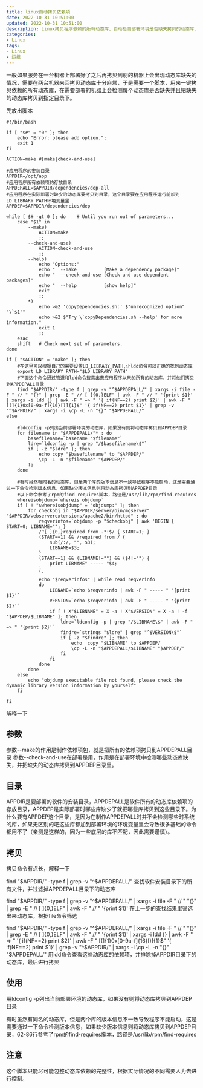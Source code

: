 ```yaml
---
title: linux自动拷贝依赖项
date: 2022-10-31 10:51:00
updated: 2022-10-31 10:51:00
description: Linux拷贝程序依赖的所有动态库、自动检测部署环境是否缺失拷贝的动态库.方便服务部署
categories:
- Linux
tags:
- Linux
- 运维
---
```


​    一般如果服务在一台机器上部署好了之后再拷贝到别的机器上会出现动态库缺失的情况，需要在两台机器来回拷贝动态库十分麻烦，于是需要一个脚本，用来一键拷贝依赖的所有动态库，在需要部署的机器上会检测每个动态库是否缺失并且把缺失的动态库拷贝到指定目录下。
<!-- more -->

先放出脚本

```shell
#!/bin/bash

if [ "$#" = "0" ]; then
    echo "Error: please add option.";
    exit 1
fi

ACTION=make #[make|check-and-use]

#应用程序的安装目录
APPDIR=/opt/app
#应用程序所有依赖项的存放目录
APPDEPALL=$APPDIR/dependencies/dep-all
#应用程序在实际部署时缺少的动态库要拷贝到目录，这个目录要在应用程序运行前加到LD_LIBRARY_PATH环境变量里
APPDEP=$APPDIR/dependencies/dep

while [ $# -gt 0 ]; do    # Until you run out of parameters...
    case "$1" in
        --make)
            ACTION=make
            ;;
        --check-and-use)
            ACTION=check-and-use
            ;;
        --help)
            echo "Options:"
            echo "  --make          [Make a dependency package]"
            echo "  --check-and-use [Check and use dependent packages]"
            echo "  --help          [show help]"
            exit
            ;;
        *)
            echo >&2 'copyDependencies.sh:' $"unrecognized option" "\`$1'"
            echo >&2 $"Try \`copyDependencies.sh --help' for more information."
            exit 1
            ;;
    esac
    shift   # Check next set of parameters.
done

if [ "$ACTION" = "make" ]; then
    #在这里可以根据自己的需要设置LD_LIBRARY_PATH,让ldd命令可以正确的找到动态库
    export LD_LIBRARY_PATH="$LD_LIBRARY_PATH"
    #下面这个命令通过管道和ldd命令搜索出来应用程序以来的所有的动态库，并将他们拷贝到APPDEPALL目录
    find "$APPDIR/" -type f | grep -v "^$APPDEPALL/" | xargs -i file -F " // " "{}" | grep -E " // [ ]{0,}ELF" | awk -F " // " '{print $1}' | xargs -i ldd {} | awk -F " => " '{ if(NF==2) print $2}' | awk -F " [(]{1}0x[0-9a-f]{16}[)]{1}$" '{ if(NF==2) print $1}' | grep -v "^$APPDIR/" | xargs -i \cp -L -n "{}" "$APPDEPALL/"
else

    #ldconfig -p列出当前部署环境的动态库，如果没有则将动态库拷贝到APPDEP目录
    for filename in "$APPDEPALL/"* ; do
        basefilename=`basename "$filename"`
        ldre=`ldconfig -p | grep "/$basefilename\$"`
        if [ -z "$ldre" ]; then
            echo copy "$basefilename" to "$APPDEP/"
            \cp -L -n "$filename" "$APPDEP/"
        fi
    done

    #有时虽然有同名的动态库，但是两个库的版本信息不一致导致程序不能启动，这是需要通过一下命令检测版本信息，如果缺少版本信息则将动态库拷贝到APPDEP目录
    #以下命令参考了rpm的find-requires脚本，路径是/usr/lib/rpm/find-requires
    whereisobjdump=`whereis objdump`
    if [ ! "$whereisobjdump" = "objdump:" ]; then
        for checkobj in "$APPDIR/server/bin/mgserver" "$APPDIR/webserverextensions/apache2/bin/httpd" ; do
            reqverinfos=`objdump -p "$checkobj" | awk 'BEGIN { START=0; LIBNAME=""; }
            /^[ ]{0,}required from .*:$/ { START=1; }
            (START==1) && /required from / {
                sub(/:/, "", $3);
                LIBNAME=$3;
            }
            (START==1) && (LIBNAME!="") && ($4!="") {
                print LIBNAME" ----- "$4;
            }
            '`
            echo "$reqverinfos" | while read reqverinfo
            do
                LIBNAME=`echo $reqverinfo | awk -F " ----- " '{print $1}'`
                VERSION=`echo $reqverinfo | awk -F " ----- " '{print $2}'`
                if [ ! X"$LIBNAME" = X -a ! X"$VERSION" = X -a ! -f "$APPDEP/$LIBNAME" ]; then
                    ldre=`ldconfig -p | grep "/$LIBNAME\$" | awk -F " => " '{print $2}'`
                    findre=`strings "$ldre" | grep "^$VERSION\$"`
                    if [ -z "$findre" ]; then
                        echo  copy "$LIBNAME" to $APPDEP/
                        \cp -L -n "$APPDEPALL/$LIBNAME" "$APPDEP/"
                    fi
                fi
            done
        done
    else
        echo "objdump executable file not found, please check the dynamic library version information by yourself"
    fi

fi

```

解释一下

## **参数**

参数--make的作用是制作依赖项包，就是把所有的依赖项拷贝到APPDEPALL目录
参数--check-and-use在部署是用，作用是在部署环境中检测哪些动态库缺失，并把缺失的动态库拷贝到APPDEP目录里。

## **目录**

APPDIR是要部署的软件的安装目录，APPDEPALL是软件所有的动态库依赖项的存放目录，APPDEP是实际部署时哪些库缺少了就把哪些库拷贝到这些目录下。为什么要有APPDEP这个目录，是因为在制作APPDEPALL时并不会检测哪些时系统的库，如果无区别的吧这些库都加到部署环境的环境变量里会导致很多基础的命令都用不了（亲测是这样的，因为一些底层的库不匹配，因此需要谨慎）。

## **拷贝**

拷贝命令有点长，解释一下

find "$APPDIR/" -type f | grep -v "^$APPDEPALL/"
查找软件安装目录下的所有文件，并过滤掉APPDEPALL目录下的动态库

find "$APPDIR/" -type f | grep -v "^$APPDEPALL/" | xargs -i file -F " // " "{}" | grep -E " // [ ]{0,}ELF" | awk -F " // " '{print $1}'
在上一步的查找结果里筛选出来动态库，根据file命令筛选

find "$APPDIR/" -type f | grep -v "^$APPDEPALL/" | xargs -i file -F " // " "{}" | grep -E " // [ ]{0,}ELF" | awk -F " // " '{print $1}' | xargs -i ldd {} | awk -F " => " '{ if(NF==2) print $2}' | awk -F " [(]{1}0x[0-9a-f]{16}[)]{1}$" '{ if(NF==2) print $1}' | grep -v "^$APPDIR/" | xargs -i \cp -L -n "{}" "$APPDEPALL/"
用ldd命令查看这些动态库的依赖项，并排除掉APPDIR目录下的动态库，最后进行拷贝

## **使用**

用ldconfig -p列出当前部署环境的动态库，如果没有则将动态库拷贝到APPDEP目录

有时虽然有同名的动态库，但是两个库的版本信息不一致导致程序不能启动，这是需要通过一下命令检测版本信息，如果缺少版本信息则将动态库拷贝到APPDEP目录，62-86行参考了rpm的find-requires脚本，路径是/usr/lib/rpm/find-requires

## **注意**

这个脚本只能尽可能包整动态库依赖的完整性，根据实际情况的不同需要人为去进行控制。
